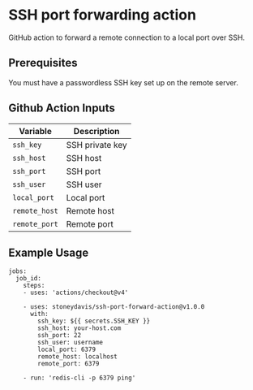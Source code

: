 # SSH port forwarding action

GitHub action to forward a remote connection to a local port over SSH. 

## Prerequisites

You must have a passwordless SSH key set up on the remote server.


## Github Action Inputs

| Variable      | Description     |
|---------------|-----------------|
| `ssh_key`     | SSH private key |
| `ssh_host`    | SSH host        |
| `ssh_port`    | SSH port        |
| `ssh_user`    | SSH user        |
| `local_port`  | Local port      |
| `remote_host` | Remote host     |
| `remote_port` | Remote port     |

## Example Usage

```
jobs:
  job_id:
    steps:
    - uses: 'actions/checkout@v4'

    - uses: stoneydavis/ssh-port-forward-action@v1.0.0
      with:
        ssh_key: ${{ secrets.SSH_KEY }}
        ssh_host: your-host.com
        ssh_port: 22
        ssh_user: username
        local_port: 6379
        remote_host: localhost
        remote_port: 6379
        
    - run: 'redis-cli -p 6379 ping'
```

